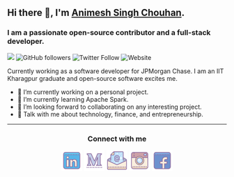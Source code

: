 <!--
**animesh-chouhan/animesh-chouhan** is a ✨ _special_ ✨ repository because its `README.md` (this file) appears on your GitHub profile.

Here are some ideas to get you started:

- 🔭 I’m currently working on ...
- 🌱 I’m currently learning ...
- 👯 I’m looking to collaborate on ...
- 🤔 I’m looking for help with ...
- 💬 Ask me about ...
- 📫 How to reach me: ...
- 😄 Pronouns: ...
- ⚡ Fun fact: ...
-->

## Hi there 👋, I'm [Animesh Singh Chouhan](https://animeshchouhan.com/).
### I am a passionate open-source contributor and a full-stack developer.
<!-- ![cover photo](https://raw.githubusercontent.com/praneeth-rdy/praneeth-rdy/master/assets/cover.jpg) -->

![](https://visitor-badge.glitch.me/badge?page_id=animesh-chouhan.animesh-chouhan)
![GitHub followers](https://img.shields.io/github/followers/animesh-chouhan?style=social)
![Twitter Follow](https://img.shields.io/twitter/follow/animeshsingh38?style=social)
![Website](https://img.shields.io/website?down_color=red&up_color=green&up_message=live&url=https%3A%2F%2Fanimeshchouhan.com%2F)


Currently working as a software developer for JPMorgan Chase. I am an IIT Kharagpur graduate and open-source software excites me. 

- 🔭 I’m currently working on a personal project. 
- 🌱 I’m currently learning Apache Spark. 
- 👯 I’m looking forward to collaborating on any interesting project. 
- 💬 Talk with me about technology, finance, and entrepreneurship. 

<hr>

<div>
<h3 align="center">Connect with me</h3>
<p align="center">
  <a href= "https://www.linkedin.com/in/animesh-chouhan/"><img src="https://raw.githubusercontent.com/animesh-chouhan/animesh-chouhan/main/assets/linkedin.png"/></a>
  <a href= "https://medium.com/@animesh-chouhan"><img src="https://raw.githubusercontent.com/animesh-chouhan/animesh-chouhan/main/assets/medium-new.png"/></a>
  <a href= "mailto:animeshsingh.iitkgp@gmail.com"><img src="https://raw.githubusercontent.com/animesh-chouhan/animesh-chouhan/main/assets/email.png"/></a>
  <a href= "https://www.instagram.com/animesh_chouhan_/"><img src="https://raw.githubusercontent.com/animesh-chouhan/animesh-chouhan/main/assets/instagram.png"/></a>
  <a href= "https://www.facebook.com/animeshchouhan38"><img src="https://raw.githubusercontent.com/animesh-chouhan/animesh-chouhan/main/assets/facebook.png"/></a>
  
</p>
</div>
